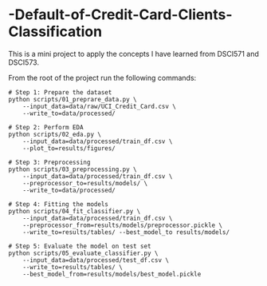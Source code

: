 # -Default-of-Credit-Card-Clients-Classification
This is a mini project to apply the concepts I have learned from DSCI571 and DSCI573.

From the root of the project run the following commands:

```
# Step 1: Prepare the dataset
python scripts/01_preprare_data.py \
    --input_data=data/raw/UCI_Credit_Card.csv \
    --write_to=data/processed/

# Step 2: Perform EDA
python scripts/02_eda.py \
    --input_data=data/processed/train_df.csv \
    --plot_to=results/figures/

# Step 3: Preprocessing
python scripts/03_preprocessing.py \
    --input_data=data/processed/train_df.csv \
    --preprocessor_to=results/models/ \
    --write_to=data/processed/

# Step 4: Fitting the models
python scripts/04_fit_classifier.py \
    --input_data=data/processed/train_df.csv \
    --preprocessor_from=results/models/preprocessor.pickle \
    --write_to=results/tables/ --best_model_to results/models/

# Step 5: Evaluate the model on test set
python scripts/05_evaluate_classifier.py \
    --input_data=data/processed/test_df.csv \
    --write_to=results/tables/ \
    --best_model_from=results/models/best_model.pickle 
